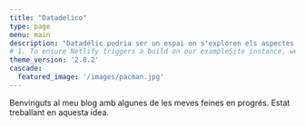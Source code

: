 ```yaml
---
title: "Datadelico"
type: page
menu: main
description: "Datadélic podria ser un espai on s'exploren els aspectes més enigmàtics i fascinants de les dades."
# 1. To ensure Netlify triggers a build on our exampleSite instance, we need to change a file in the exampleSite directory.
theme_version: '2.8.2'
cascade:
  featured_image: '/images/pacman.jpg'
---
```

Benvinguts al meu blog amb algunes de les meves feines en progrés. Estat treballant en aquesta idea.
